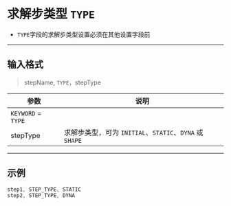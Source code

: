 # 求解步类型 `TYPE`

- `TYPE`字段的求解步类型设置必须在其他设置字段前

---

## 输入格式

> stepName, `TYPE`，stepType

| 参数               | 说明                                                 |
| ------------------ | ---------------------------------------------------- |
| `KEYWORD` = `TYPE` |                                                      |
| stepType           | 求解步类型，可为 `INITIAL`、`STATIC`、`DYNA` 或 `SHAPE` |

---

## 示例

```c
step1, STEP_TYPE, STATIC
step2, STEP_TYPE, DYNA
```